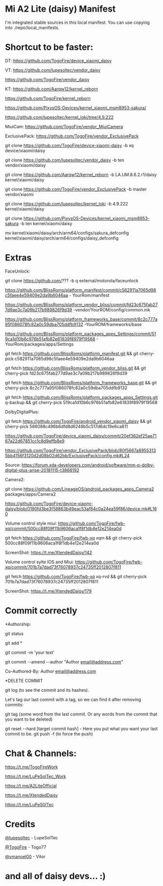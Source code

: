 ﻿# Mi A2 Lite (daisy) Manifest

I'm integrated stable sources in this local manifest. You can use copying into ./repo/local_manifests.

# Shortcut to be faster:

DT: https://github.com/TogoFire/device_xiaomi_daisy

VT: https://github.com/lupesoltec/vendor_daisy

https://github.com/TogoFire/vendor_daisy

KT: https://github.com/Aarqw12/kernel_reborn

https://github.com/TogoFire/kernel_reborn

https://github.com/PixysOS-Devices/kernel_xiaomi_msm8953-sakura/

https://github.com/lupesoltec/kernel_loki/tree/4.9.222

MiuiCam: https://github.com/TogoFire/vendor_MiuiCamera

ExclusivePack: https://github.com/TogoFire/vendor_ExclusivePack


git clone https://github.com/TogoFire/device-xiaomi-daisy -b xq device/xiaomi/daisy

git clone https://github.com/lupesoltec/vendor_daisy -b ten vendor/xiaomi/daisy

git clone https://github.com/Aarqw12/kernel_reborn -b LA.UM.8.6.2.r1/daisy kernel/xiaomi/daisy

git clone https://github.com/TogoFire/vendor_ExclusivePack -b master vendor/xiaomi

git clone https://github.com/lupesoltec/kernel_loki -b 4.9.222 kernel/xiaomi/daisy

git clone https://github.com/PixysOS-Devices/kernel_xiaomi_msm8953-sakura -b ten kernel/xiaomi/daisy

mv kernel/xiaomi/daisy/arch/arm64/configs/sakura_defconfig kernel/xiaomi/daisy/arch/arm64/configs/daisy_defconfig

>>>>>>>>>>>>>>>>>>>>>>>>>>>>>>>>>>>>>>>>>>>>>>>>>>>>>>>>>>>>>>>>>>>>>>>>>>>>>>>>>>>>>>>>>>>>>>>>>>>>>>>>>>>>>>>>>>>>>>>>>>>>

# Extras

FaceUnlock:

git clone https://github.com/??? -b q external/motorola/faceunlock

https://github.com/BlissRoms/platform_manifest/commit/c582911a7065d98c5faee4e59409e2da9b6046aa    - YourRom/manifest

https://github.com/BlissRoms/platform_vendor_bliss/commit/fd23c675fab277d9ae3c7a09b217b989826f9d39   -vendor/YourROM/config/common.mk 

https://github.com/BlissRoms/platform_frameworks_base/commit/8c2c777a95f086078fc82a0c59dba705ddfb9132   -YourROM/frameworks/base

https://github.com/BlissRoms/platform_packages_apps_Settings/commit/519ca1d10b6c976b51afb82e61839f8979f19568   - YourRom/packages/apps/Settings

git fetch https://github.com/BlissRoms/platform_manifest.git && git cherry-pick c582911a7065d98c5faee4e59409e2da9b6046aa

git fetch https://github.com/BlissRoms/platform_vendor_bliss.git && git cherry-pick fd23c675fab277d9ae3c7a09b217b989826f9d39

git fetch https://github.com/BlissRoms/platform_frameworks_base.git && git cherry-pick 8c2c777a95f086078fc82a0c59dba705ddfb9132

git fetch https://github.com/BlissRoms/platform_packages_apps_Settings.git q-backup && git cherry-pick 519ca1d10b6c976b51afb82e61839f8979f19568

DolbyDigitalPlus:

git fetch https://github.com/TogoFire/android_vendor_xiaomi_daisy && git cherry-pick 586088c496b6dfd8d6248b5c517d6dc19e6ca611

https://github.com/TogoFire/device_xiaomi_daisy/commit/20ef362ef25ae7167a22d67851cc1c8d9effb8e9

https://github.com/TogoFire/vendor_ExclusivePack/blob/80f5667a89553135bb4156f3120d2d08b02d62bb/ExclusivePack/config.mk#L24

Source: https://forum.xda-developers.com/android/software/mm-p-dolby-digital-plus-arise-20181115-t3868192

Camera2:

git clone https://github.com/LineageOS/android_packages_apps_Camera2 packages/apps/Camera2

https://github.com/TogoFire/device-xiaomi-daisy/blob/0190fd3be3f58863b49eac53af84c0a24ea59f86/device.mk#L160

Volume control style miui:
https://github.com/TogoFire/fwb-xq/commit/500cc88f09f11b9606aca1f8f1db4e12e214ea0d

git fetch https://github.com/TogoFire/fwb-xq xqm && git cherry-pick 500cc88f09f11b9606aca1f8f1db4e12e214ea0d

ScreenShot: https://t.me/XtendedDaisy/142

Volume control sylte IOS and Miui:
https://github.com/TogoFire/fwb-xq/commit/701b7a7dad73f76078937c24735ff2012807f811

git fetch https://github.com/TogoFire/fwb-xq xq-rvd && git cherry-pick 701b7a7dad73f76078937c24735ff2012807f811

ScreenShot: https://t.me/XtendedDaisy/179

# Commit correctly

*Authorship:

git status

git add *

git commit -m 'your text'

git commit --amend --author "Author <email@address.com>"

Co-Authored-By: Author <email@address.com>

*DELETE COMMIT

git log (to see the commit and its hashes).

Let's tag our last commit with a tag, so we can find it after removing commits:

git tag (some word from the last commit. Or any words from the commit that you want to be deleted)

git reset --hard [target commit hash] - Here you put what you want your last commit to be.
git push -f (to force the push)


# Chat & Channels: 

https://t.me/TogoFireWork

https://t.me/LuPeSolTec_Work

https://t.me/A2LiteOfficial

https://t.me/XtendedDaisy

https://t.me/LuPeS0lTec


# Credits

[@lupesoltec](https://github.com/lupesoltec) - LupeSolTec

[@TogoFire](https://github.com/TogoFire) - Togo77

[@vmanoel00](https://github.com/vitor00almei) - Vitor


# and all of daisy devs... :)

